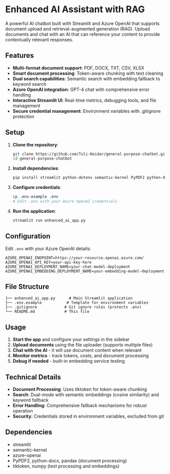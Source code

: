 # Enhanced AI Assistant with RAG

A powerful AI chatbot built with Streamlit and Azure OpenAI that supports document upload and retrieval-augmented generation (RAG). Upload documents and chat with an AI that can reference your content to provide contextually relevant responses.

## Features

- **Multi-format document support**: PDF, DOCX, TXT, CSV, XLSX
- **Smart document processing**: Token-aware chunking with text cleaning
- **Dual search capabilities**: Semantic search with embedding fallback to keyword search
- **Azure OpenAI integration**: GPT-4 chat with comprehensive error handling
- **Interactive Streamlit UI**: Real-time metrics, debugging tools, and file management
- **Secure credential management**: Environment variables with .gitignore protection

## Setup

1. **Clone the repository**:
   ```bash
   git clone https://github.com/Tuli-Keidar/general-purpose-chatbot.git
   cd general-purpose-chatbot
   ```

2. **Install dependencies**:
   ```bash
   pip install streamlit python-dotenv semantic-kernel PyPDF2 python-docx pandas tiktoken numpy openai
   ```

3. **Configure credentials**:
   ```bash
   cp .env.example .env
   # Edit .env with your Azure OpenAI credentials
   ```

4. **Run the application**:
   ```bash
   streamlit run enhanced_ai_app.py
   ```

## Configuration

Edit `.env` with your Azure OpenAI details:

```env
AZURE_OPENAI_ENDPOINT=https://your-resource.openai.azure.com/
AZURE_OPENAI_API_KEY=your-api-key-here
AZURE_OPENAI_DEPLOYMENT_NAME=your-chat-model-deployment
AZURE_OPENAI_EMBEDDING_DEPLOYMENT_NAME=your-embedding-model-deployment
```

## File Structure

```
├── enhanced_ai_app.py      # Main Streamlit application
├── .env.example           # Template for environment variables
├── .gitignore            # Git ignore rules (protects .env)
└── README.md             # This file
```

## Usage

1. **Start the app** and configure your settings in the sidebar
2. **Upload documents** using the file uploader (supports multiple files)
3. **Chat with the AI** - it will use document content when relevant
4. **Monitor metrics** - track tokens, costs, and document processing
5. **Debug if needed** - built-in embedding service testing

## Technical Details

- **Document Processing**: Uses tiktoken for token-aware chunking
- **Search**: Dual-mode with semantic embeddings (cosine similarity) and keyword fallback  
- **Error Handling**: Comprehensive fallback mechanisms for robust operation
- **Security**: Credentials stored in environment variables, excluded from git

## Dependencies

- streamlit
- semantic-kernel
- azure-openai
- PyPDF2, python-docx, pandas (document processing)
- tiktoken, numpy (text processing and embeddings)
